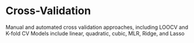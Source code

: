 # Cross-Validation
Manual and automated cross validation approaches, including LOOCV and K-fold CV
Models include linear, quadratic, cubic, MLR, Ridge, and Lasso
